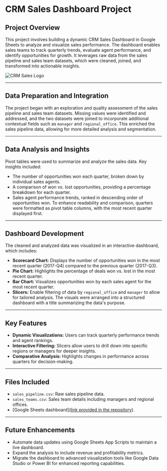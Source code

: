 # CRM Sales Dashboard Project

## Project Overview
This project involves building a dynamic CRM Sales Dashboard in Google Sheets to analyze and visualize sales performance. The dashboard enables sales teams to track quarterly trends, evaluate agent performance, and identify opportunities for growth. It leverages raw data from the sales pipeline and sales team datasets, which were cleaned, joined, and transformed into actionable insights.

![CRM Sales Logo](https://github.com/TetianaBovanenko/CRM_Sales_GoogleSheets/blob/main/CRM%20Sales%20Dashboard.png?raw=true)

---

## Data Preparation and Integration
The project began with an exploration and quality assessment of the sales pipeline and sales team datasets. Missing values were identified and addressed, and the two datasets were joined to incorporate additional contextual fields such as `manager` and `regional_office`. This enriched the sales pipeline data, allowing for more detailed analysis and segmentation.

---

## Data Analysis and Insights
Pivot tables were used to summarize and analyze the sales data. Key insights included:
- The number of opportunities won each quarter, broken down by individual sales agents.
- A comparison of won vs. lost opportunities, providing a percentage breakdown for each quarter.
- Sales agent performance trends, ranked in descending order of opportunities won.
To enhance readability and comparison, quarters were formatted as pivot table columns, with the most recent quarter displayed first.

---

## Dashboard Development
The cleaned and analyzed data was visualized in an interactive dashboard, which includes:
- **Scorecard Chart:** Displays the number of opportunities won in the most recent quarter (2017-Q4) compared to the previous quarter (2017-Q3).
- **Pie Chart:** Highlights the percentage of deals won vs. lost in the most recent quarter.
- **Bar Chart:** Visualizes opportunities won by each sales agent for the most recent quarter.
- **Slicers:** Enable filtering of data by `regional_office` and `manager` to allow for tailored analysis.
The visuals were arranged into a structured dashboard with a title summarizing the data's purpose.

---

## Key Features
- **Dynamic Visualizations:** Users can track quarterly performance trends and agent rankings.
- **Interactive Filtering:** Slicers allow users to drill down into specific regions or managers for deeper insights.
- **Comparative Analysis:** Highlights changes in performance across quarters for decision-making.

---

## Files Included
- `sales_pipeline.csv`: Raw sales pipeline data.
- `sales_teams.csv`: Sales team details including managers and regional offices.
- [Google Sheets dashboard]([link provided in the repository](https://docs.google.com/spreadsheets/d/1uDxGMGDMEmVSMjdTo3TLMLGeyp0d2eWd4KYxz6WkMjY/edit?usp=sharing)).

---

## Future Enhancements
- Automate data updates using Google Sheets App Scripts to maintain a live dashboard.
- Expand the analysis to include revenue and profitability metrics.
- Migrate the dashboard to advanced visualization tools like Google Data Studio or Power BI for enhanced reporting capabilities.
